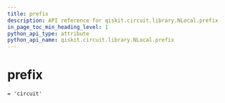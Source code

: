 ```yaml
---
title: prefix
description: API reference for qiskit.circuit.library.NLocal.prefix
in_page_toc_min_heading_level: 1
python_api_type: attribute
python_api_name: qiskit.circuit.library.NLocal.prefix
---
```


# prefix

<span id="qiskit.circuit.library.NLocal.prefix" />

`= 'circuit'`

